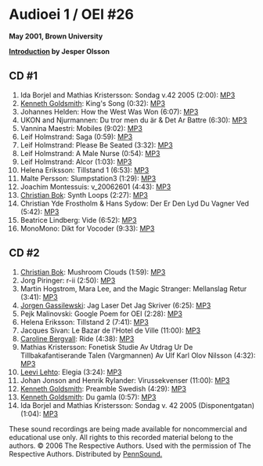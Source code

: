 Audioei 1 / OEI \#26
====================

  
**May 2001, Brown University**  
  

**[Introduction](http://writing.upenn.edu/pennsound/x/text/OEI.html) by
Jesper Olsson**

CD \#1
------

1.  Ida Borjel and Mathias Kristersson: Sondag v.42 2005 (2:00): [MP3](http://media.sas.upenn.edu/pennsound/groups/OEI/CD-1/Borjal-Ida_Sondag_OEI_2006.mp3)
2.  [Kenneth Goldsmith](http://writing.upenn.edu/pennsound/x/Goldsmith.html): King's Song (0:32): [MP3](http://media.sas.upenn.edu/pennsound/groups/OEI/CD-1/Goldsmith-Kenneth_Kings-Song_OEI_2006.mp3)
3.  Johannes Helden: How the West Was Won (6:07): [MP3](http://media.sas.upenn.edu/pennsound/groups/OEI/CD-1/Helden-Johannes_The-West_OEI_2006.mp3)
4.  UKON and Njurmannen: Du tror men du är & Det Ar Battre (6:30): [MP3](http://media.sas.upenn.edu/pennsound/groups/OEI/CD-1/UKON-Njurmannen_Du-Tror_OEI_2006.mp3)
5.  Vannina Maestri: Mobiles (9:02): [MP3](http://media.sas.upenn.edu/pennsound/groups/OEI/CD-1/Maestri-Vannina_Mobiles_OEI_2006.mp3)
6.  Leif Holmstrand: Saga (0:59): [MP3](http://media.sas.upenn.edu/pennsound/groups/OEI/CD-1/Holmstrand-Leif_Saga_OEI_2006.mp3)
7.  Leif Holmstrand: Please Be Seated (3:32): [MP3](http://media.sas.upenn.edu/pennsound/groups/OEI/CD-1/Holmstrand-Leif_Please-Be-Seated_OEI_2006.mp3)
8.  Leif Holmstrand: A Male Nurse (0:54): [MP3](http://media.sas.upenn.edu/pennsound/groups/OEI/CD-1/Holmstrand-Leif_Male-Nurse_OEI_2006.mp3)
9.  Leif Holmstrand: Alcor (1:03): [MP3](http://media.sas.upenn.edu/pennsound/groups/OEI/CD-1/Holmstrand-Leif_Alcor_OEI_2006.mp3)
10. Helena Eriksson: Tillstand 1 (6:53): [MP3](http://media.sas.upenn.edu/pennsound/groups/OEI/CD-1/Eriksson-Helena_Tillstand-1_OEI_2006.mp3)
11. Malte Persson: Slumpstation3 (1:29): [MP3](http://media.sas.upenn.edu/pennsound/groups/OEI/CD-1/Persson-Malte_Slumpstation-3_OEI_2006.mp3)
12. Joachim Montessuis: v\_20062601 (4:43): [MP3](http://media.sas.upenn.edu/pennsound/groups/OEI/CD-1/Montessuis-Joachim_v20062601_OEI_2006.mp3)
13. [Christian Bok](http://writing.upenn.edu/pennsound/x/Bok.php): Synth Loops (2:27): [MP3](http://media.sas.upenn.edu/pennsound/groups/OEI/CD-1/Bok-Christian_Synth-Loops_OEI_2006.mp3)
14. Christian Yde Frostholm & Hans Sydow: Der Er Den Lyd Du Vagner Ved (5:42): [MP3](http://media.sas.upenn.edu/pennsound/groups/OEI/CD-1/Frostholm-Christian_Der-Er-Den_OEI_2006.mp3)
15. Beatrice Lindberg: Vide (6:52): [MP3](http://media.sas.upenn.edu/pennsound/groups/OEI/CD-1/Lindberg-Beatrice_Vide_OEI_2006.mp3)
16. MonoMono: Dikt for Vocoder (9:33): [MP3](http://media.sas.upenn.edu/pennsound/groups/OEI/CD-1/MonoMono_Dikt-for-Vocoder__OEI_2006.mp3)

CD \#2
------

1.  [Christian Bok](http://writing.upenn.edu/pennsound/x/Bok.php): Mushroom Clouds (1:59): [MP3](http://media.sas.upenn.edu/pennsound/groups/OEI/CD-2/Bok-Christian_Mushroom-Clouds_OEI_2006.mp3)
2.  Jorg Piringer: r-ii (2:50): [MP3](http://media.sas.upenn.edu/pennsound/groups/OEI/CD-2/Piringer-Jorg_r-ii_OEI_2006.mp3)
3.  Martin Hogstrom, Mara Lee, and the Magic Stranger: Mellanslag Retur (3:41): [MP3](http://media.sas.upenn.edu/pennsound/groups/OEI/CD-2/Hogstrom-Martin_Mellanslag_OEI_2006.mp3)
4.  [Jorgen Gassilewski](http://writing.upenn.edu/pennsound/x/Gassilewski.php): Jag Laser Det Jag Skriver (6:25): [MP3](http://media.sas.upenn.edu/pennsound/groups/OEI/CD-2/Gassilewski-Jorgen_Jag-Laser_OEI_2006.mp3)
5.  Pejk Malinovski: Google Poem for OEI (2:28): [MP3](http://media.sas.upenn.edu/pennsound/groups/OEI/CD-2/Malinovski-Pejk_Google-Poem_OEI_2006.mp3)
6.  Helena Eriksson: Tillstand 2 (7:41): [MP3](http://media.sas.upenn.edu/pennsound/groups/OEI/CD-2/Eriksson-Helena_Tillstand-2_OEI_2006.mp3)
7.  Jacques Sivan: Le Bazar de l'Hotel de Ville (11:00): [MP3](http://media.sas.upenn.edu/pennsound/groups/OEI/CD-2/Sivan-Jacques_Bazar-de-l'Hotel_OEI_2006.mp3)
8.  [Caroline Bergvall](http://writing.upenn.edu/pennsound/x/Bergvall.php): Ride (4:38): [MP3](http://media.sas.upenn.edu/pennsound/groups/OEI/CD-2/Bergvall-Caroline_Ride_OEI_2006.mp3)
9.  Mathias Kristersson: Fonetisk Studie Av Utdrag Ur De Tillbakafantiserande Talen (Vargmannen) Av Ulf Karl Olov Nilsson (4:32): [MP3](http://media.sas.upenn.edu/pennsound/groups/OEI/CD-2/Kristersson-Mathias_Fonetisk_OEI_2006.mp3)
10. [Leevi Lehto](http://writing.upenn.edu/pennsound/x/Lehto.php): Elegia (3:24): [MP3](http://media.sas.upenn.edu/pennsound/groups/OEI/CD-2/Lehto-Leevi_Elegia_OEI_2006.mp3)
11. Johan Jonson and Henrik Rylander: Virussekvenser (11:00): [MP3](http://media.sas.upenn.edu/pennsound/groups/OEI/CD-2/Jonson-Johan_Virussekvenser_OEI_2006.mp3)
12. [Kenneth Goldsmith](http://writing.upenn.edu/pennsound/x/Goldsmith.html): Preamble Swedish (4:29): [MP3](http://media.sas.upenn.edu/pennsound/groups/OEI/CD-2/Goldsmith-Kenneth_Preamble-Swedish_OEI_2006.mp3)
13. [Kenneth Goldsmith](http://writing.upenn.edu/pennsound/x/Goldsmith.html): Du gamla (0:57): [MP3](http://media.sas.upenn.edu/pennsound/groups/OEI/CD-2/Goldsmith-Kenneth_Du-Gamla-OEI_2006.mp3)
14. Ida Borjel and Mathias Kristersson: Sondag v. 42 2005 (Disponentgatan) (1:04): [MP3](http://media.sas.upenn.edu/pennsound/groups/OEI/CD-2/Borjel-Ida_Sondag_OEI_2006.mp3)

  
  

These sound recordings are being made available for noncommercial and educational use only.
All rights to this recorded material belong to the authors. © 2006 The Respective Authors.
Used with the permission of The Respective Authors. Distributed by [PennSound.](../index.html)
